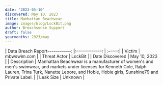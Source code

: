 ```yaml
---
date: '2023-05-10'
discovered: May 10, 2023
title: Manhattan Beachwear
image: images/blog/LockBit.png
author: Breachsense Support
draft: false
yearmonths: 2023/may
---
```


| Data Breach Report------------:     |:-------------:    | :-----:|
| Victim      | mbwswim.com      | 
| Threat Actor      | LockBit      | 
| Date Discovered      | May 10, 2023      | 
| Description      | Manhattan Beachwear is a manufacturer of women's and men's swimwear, and markets under licenses for Kenneth Cole, Ralph Lauren, Trina Turk, Nanette Lepore, and Hobie, Hobie girls, Sunshine79 and Private Label.      | 
| Leak Size      | Unknown      | 

